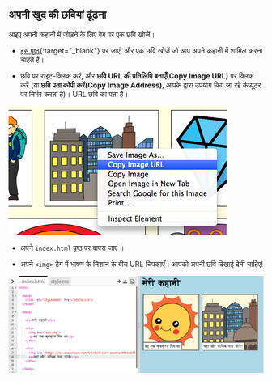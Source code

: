 ## अपनी खुद की छवियां ढूंढना

आइए अपनी कहानी में जोड़ने के लिए वेब पर एक छवि खोजें।

+ [इस पृष्ठ](http://jumpto.cc/html-images){:target="_blank"} पर जाएं, और एक छवि खोजें जो आप अपने कहानी में शामिल करना चाहते हैं।

+ छवि पर राइट-क्लिक करें, और **छवि URL की प्रतिलिपि बनाएँ(Copy Image URL)** पर क्लिक करें (या **छवि पता कॉपी करें(Copy Image Address)**, आपके द्वारा उपयोग किए जा रहे कंप्यूटर पर निर्भर करता है)। URL छवि का पता है।

![screenshot](images/story-url.png)

+ अपने `index.html` पृष्ठ पर वापस जाएं ।

+ अपने `<img>` टैग में भाषण के निशान के बीच URL चिपकाएँ। आपको अपनी छवि दिखाई देनी चाहिए!

![screenshot](images/story-image.png)